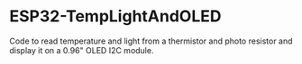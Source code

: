 # ESP32-TempLightAndOLED
Code to read temperature and light from a thermistor and photo resistor and display it on a 0.96" OLED I2C module.
